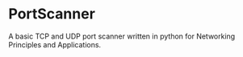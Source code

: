 # PortScanner
A basic TCP and UDP port scanner written in python for Networking Principles and Applications.
